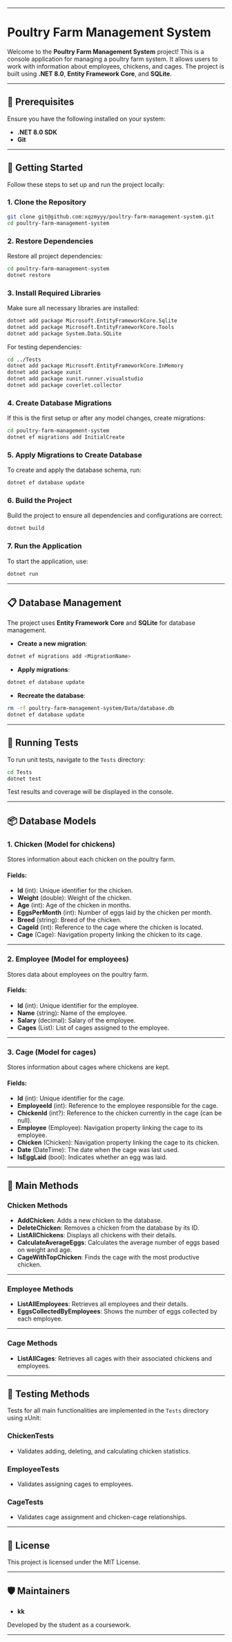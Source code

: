 
---

# Poultry Farm Management System

Welcome to the **Poultry Farm Management System** project! This is a console application for managing a poultry farm system. It allows users to work with information about employees, chickens, and cages. The project is built using **.NET 8.0**, **Entity Framework Core**, and **SQLite**.

---

## 🔧 Prerequisites

Ensure you have the following installed on your system:

- **.NET 8.0 SDK**  
- **Git**

---

## 🚀 Getting Started

Follow these steps to set up and run the project locally:

### 1. Clone the Repository

```bash
git clone git@github.com:xqzmyyy/poultry-farm-management-system.git
cd poultry-farm-management-system
```

### 2. Restore Dependencies

Restore all project dependencies:

```bash
cd poultry-farm-management-system
dotnet restore
```

### 3. Install Required Libraries

Make sure all necessary libraries are installed:

```bash
dotnet add package Microsoft.EntityFrameworkCore.Sqlite
dotnet add package Microsoft.EntityFrameworkCore.Tools
dotnet add package System.Data.SQLite
```

For testing dependencies:

```bash
cd ../Tests
dotnet add package Microsoft.EntityFrameworkCore.InMemory
dotnet add package xunit
dotnet add package xunit.runner.visualstudio
dotnet add package coverlet.collector
```

### 4. Create Database Migrations

If this is the first setup or after any model changes, create migrations:

```bash
cd poultry-farm-management-system
dotnet ef migrations add InitialCreate
```

### 5. Apply Migrations to Create Database

To create and apply the database schema, run:

```bash
dotnet ef database update
```

### 6. Build the Project

Build the project to ensure all dependencies and configurations are correct:

```bash
dotnet build
```

### 7. Run the Application

To start the application, use:

```bash
dotnet run
```

---

## 📋 Database Management

The project uses **Entity Framework Core** and **SQLite** for database management.

- **Create a new migration**:
```bash
dotnet ef migrations add <MigrationName>
```

- **Apply migrations**:
```bash
dotnet ef database update
```

- **Recreate the database**:
```bash
rm -rf poultry-farm-management-system/Data/database.db
dotnet ef database update
```

---

## 🧪 Running Tests

To run unit tests, navigate to the `Tests` directory:

```bash
cd Tests
dotnet test
```

Test results and coverage will be displayed in the console.

---

## 📦 **Database Models**

### 1. **Chicken** (Model for chickens)
Stores information about each chicken on the poultry farm.

#### Fields:
- **Id** (int): Unique identifier for the chicken.
- **Weight** (double): Weight of the chicken.
- **Age** (int): Age of the chicken in months.
- **EggsPerMonth** (int): Number of eggs laid by the chicken per month.
- **Breed** (string): Breed of the chicken.
- **CageId** (int): Reference to the cage where the chicken is located.
- **Cage** (Cage): Navigation property linking the chicken to its cage.

---

### 2. **Employee** (Model for employees)
Stores data about employees on the poultry farm.

#### Fields:
- **Id** (int): Unique identifier for the employee.
- **Name** (string): Name of the employee.
- **Salary** (decimal): Salary of the employee.
- **Cages** (List<Cage>): List of cages assigned to the employee.

---

### 3. **Cage** (Model for cages)
Stores information about cages where chickens are kept.

#### Fields:
- **Id** (int): Unique identifier for the cage.
- **EmployeeId** (int): Reference to the employee responsible for the cage.
- **ChickenId** (int?): Reference to the chicken currently in the cage (can be null).
- **Employee** (Employee): Navigation property linking the cage to its employee.
- **Chicken** (Chicken): Navigation property linking the cage to its chicken.
- **Date** (DateTime): The date when the cage was last used.
- **IsEggLaid** (bool): Indicates whether an egg was laid.

---

## 🔨 **Main Methods**

### Chicken Methods
- **AddChicken**: Adds a new chicken to the database.
- **DeleteChicken**: Removes a chicken from the database by its ID.
- **ListAllChickens**: Displays all chickens with their details.
- **CalculateAverageEggs**: Calculates the average number of eggs based on weight and age.
- **CageWithTopChicken**: Finds the cage with the most productive chicken.

---

### Employee Methods
- **ListAllEmployees**: Retrieves all employees and their details.
- **EggsCollectedByEmployees**: Shows the number of eggs collected by each employee.

---

### Cage Methods
- **ListAllCages**: Retrieves all cages with their associated chickens and employees.

---

## 🧪 **Testing Methods**
Tests for all main functionalities are implemented in the `Tests` directory using xUnit:

### ChickenTests
- Validates adding, deleting, and calculating chicken statistics.

### EmployeeTests
- Validates assigning cages to employees.

### CageTests
- Validates cage assignment and chicken-cage relationships.

---

## 📄 License

This project is licensed under the MIT License.

---

## 🛡️ Maintainers

- **kk**

Developed by the student as a coursework.

---